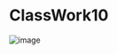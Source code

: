 # ClassWork10

![image](https://user-images.githubusercontent.com/107510454/195304110-2d7daf67-b7f8-4eb3-ad02-25b20e465eba.png)
